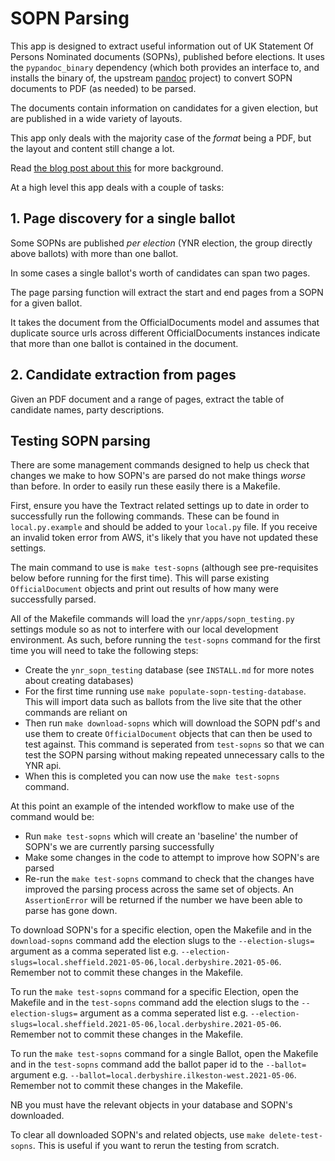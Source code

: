 # SOPN Parsing

This app is designed to extract useful information out of UK Statement
Of Persons Nominated documents (SOPNs), published before elections.
It uses the `pypandoc_binary` dependency (which both provides an interface to,
and installs the binary of, the upstream [pandoc](https://pandoc.org/) project)
to convert SOPN documents to PDF (as needed) to be parsed.

The documents contain information on candidates for a given election,
but are published in a wide variety of layouts.

This app only deals with the majority case of the _format_ being a PDF,
but the layout and content still change a lot.

Read [the blog post about this](https://democracyclub.org.uk/blog/2018/03/12/machine-learning-help-elections/)
for more background.

At a high level this app deals with a couple of tasks:

## 1. Page discovery for a single ballot

Some SOPNs are published _per election_ (YNR election, the group
directly above ballots) with more than one ballot.

In some cases a single ballot's worth of candidates can span two pages.

The page parsing function will extract the start and end pages from a
SOPN for a given ballot.

It takes the document from the OfficialDocuments model and assumes
that duplicate source urls across different OfficialDocuments instances
indicate that more than one ballot is contained in the document.

## 2. Candidate extraction from pages

Given an PDF document and a range of pages, extract the table of
candidate names, party descriptions.


## Testing SOPN parsing

There are some management commands designed to help us check that
changes we make to how SOPN's are parsed do not make things *worse* than
before. In order to easily run these easily there is a Makefile.

First, ensure you have the Textract related settings up to date in order to successfully run the following commands. These can be found in `local.py.example` and should be added to your `local.py` file. If you receive an invalid token error from AWS, it's likely that you have not updated these settings. 

The main command to use is `make test-sopns` (although see pre-requisites below before running for the first time). This will parse existing
`OfficialDocument` objects and print out results of how many were
successfully parsed.

All of the Makefile commands will load the `ynr/apps/sopn_testing.py` settings
module so as not to interfere with our local development environment. As such,
before running the `test-sopns` command for the first time you will need to take
the following steps:

- Create the `ynr_sopn_testing` database (see `INSTALL.md` for more
notes about creating databases)
- For the first time running use `make populate-sopn-testing-database`. This
will import data such as ballots from the live site that the other commands are
reliant on
- Then run `make download-sopns` which will download the SOPN pdf's and use them
to create `OfficialDocument` objects that can then be used to test against. This
command is seperated from `test-sopns` so that we can test the SOPN parsing
without making repeated unnecessary calls to the YNR api.
- When this is completed you can now use the `make test-sopns` command.

At this point an example of the intended workflow to make use of the command
would be:
- Run `make test-sopns` which will create an 'baseline' the number of SOPN's we
are currently parsing successfully
- Make some changes in the code to attempt to improve how SOPN's are parsed
- Re-run the `make test-sopns` command to check that the changes have improved
the parsing process across the same set of objects. An `AssertionError` will be
returned if the number we have been able to parse has gone down.

To download SOPN's for a specific election, open the Makefile and in the
`download-sopns` command add the election slugs to the `--election-slugs=`
argument as a comma seperated list e.g.
`--election-slugs=local.sheffield.2021-05-06,local.derbyshire.2021-05-06`.
Remember not to commit these changes in the Makefile.

To run the `make test-sopns` command for a specific Election, open the Makefile
and in the `test-sopns` command add the election slugs to the `--election-slugs=`
argument as a comma seperated list e.g.
`--election-slugs=local.sheffield.2021-05-06,local.derbyshire.2021-05-06`.
Remember not to commit these changes in the Makefile.

To run the `make test-sopns` command for a single Ballot, open the Makefile
and in the `test-sopns` command add the ballot paper id to the `--ballot=`
argument e.g. `--ballot=local.derbyshire.ilkeston-west.2021-05-06`.
Remember not to commit these changes in the Makefile.

NB you must have the relevant objects in your database and SOPN's downloaded.

To clear all downloaded SOPN's and related objects, use `make delete-test-sopns`.
This is useful if you want to rerun the testing from scratch.
